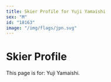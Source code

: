 ```yaml
---
title: Skier Profile for Yuji Yamaishi
sex: "M"
id: "18163"
image: "/img/flags/jpn.svg" 
---
```


# Skier Profile

This page is for: Yuji Yamaishi.
    